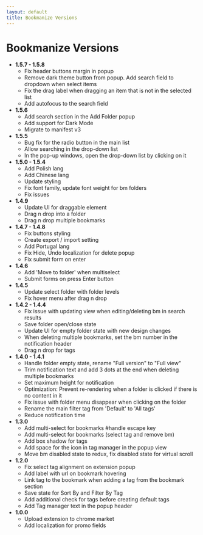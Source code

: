 ```yaml
---
layout: default
title: Bookmanize Versions
---
```


# Bookmanize Versions
- **1.5.7 - 1.5.8**
    - Fix header buttons margin in popup
    - Remove dark theme button from popup. Add search field to dropdown when select items
    - Fix the drag label when dragging an item that is not in the selected list
    - Add autofocus to the search field
- **1.5.6**
    - Add search section in the Add Folder popup
    - Add support for Dark Mode
    - Migrate to manifest v3
- **1.5.5**
    - Bug fix for the radio button in the main list
    - Allow searching in the drop-down list 
    - In the pop-up windows, open the drop-down list by clicking on it
- **1.5.0 - 1.5.4**
    - Add Polish lang
    - Add Chinese lang
    - Update styling
    - Fix font family, update font weight for bm folders
    - Fix issues
- **1.4.9**
    - Update UI for draggable element 
    - Drag n drop into a folder
    - Drag n drop multiple bookmarks 
- **1.4.7 - 1.4.8**
    - Fix buttons styling
    - Create export / import setting
    - Add Portugal lang
    - Fix Hide, Undo localization for delete popup
    - Fix submit form on enter
 - **1.4.6**
    - Add 'Move to folder' when multiselect
    - Submit forms on press Enter button
 - **1.4.5**
    - Update select folder with folder levels
    - Fix hover menu after drag n drop
 - **1.4.2 - 1.4.4**
    - Fix issue with updating view when editing/deleting bm in search results
    - Save folder open/close state
    - Update UI for empty folder state with new design changes
    - When deleting multiple bookmarks, set the bm number in the notification header
    - Drag n drop for tags
 - **1.4.0 - 1.4.1**
    - Handle folder empty state, rename "Full version" to "Full view"
    - Trim notification text and add 3 dots at the end when deleting multiple bookmarks
    - Set maximum height for notification
    - Optimization: Prevent re-rendering when a folder is clicked if there is no content in it
    - Fix issue with folder menu disappear when clicking on the folder
    - Rename the main filter tag from 'Default' to 'All tags'
    - Reduce notification time
 - **1.3.0**
    - Add multi-select for bookmarks #handle escape key
    - Add multi-select for bookmarks (select tag and remove bm)
    - Add box shadow for tags
    - Add space for the icon in tag manager in the popup view
    - Move bm disabled state to redux, fix disabled state for virtual scroll
 - **1.2.0**
    - Fix select tag alignment on extension popup
    - Add label with url on bookmark hovering
    - Link tag to the bookmark when adding a tag from the bookmark section
    - Save state for Sort By and Filter By Tag
    - Add additional check for tags before creating default tags
    - Add Tag manager text in the popup header
 - **1.0.0**
    - Upload extension to chrome market
    - Add localization for promo fields

